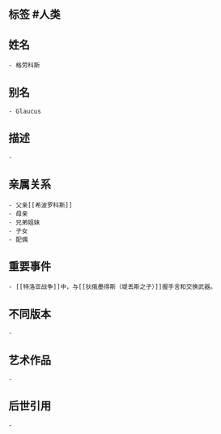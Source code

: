 ## 标签  #人类
## 姓名
	- 格劳科斯
## 别名
	- Glaucus
## 描述
	-
## 亲属关系
	- 父亲[[希波罗科斯]]
	- 母亲
	- 兄弟姐妹
	- 子女
	- 配偶
## 重要事件
	- [[特洛亚战争]]中，与[[狄俄墨得斯（堤丢斯之子）]]握手言和交换武器。
## 不同版本
	-
## 艺术作品
	-
## 后世引用
	-
